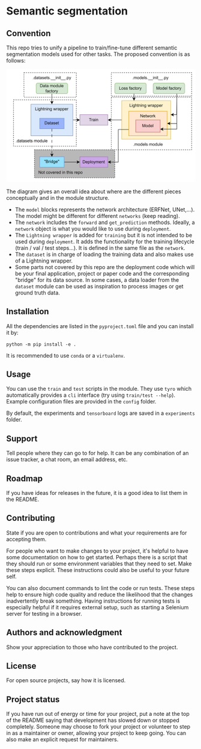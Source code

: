 # Semantic segmentation


## Convention

This repo tries to unify a pipeline to train/fine-tune different semantic segmentation models used for other tasks.
The proposed convention is as follows:

<p align="center">
  <img src="./media/convention.drawio.png" width=700>
</p>

The diagram gives an overall idea about where are the different pieces conceptually and in the module structure. 

- The `model` blocks represents the network architecture (ERFNet, UNet,...). The model might be different for different `networks` (keep reading).
- The `network` includes the `forward` and `get_prediction` methods. Ideally, a `network` object is what you would like to use during `deployment`.
- The `Lightning wrapper` is added for `training` but it is not intended to be used during `deployment`. It adds the functionality for the training lifecycle (train / val / test steps...). It is defined in the same file as the `network`.
- The `dataset` is in charge of loading the training data and also makes use of a Lightning wrapper.
- Some parts not covered by this repo are the deployment code which will be your final application, project or paper code and the corresponding "bridge" for its data source. In some cases, a data loader from the `dataset` module can be used as inspiration to process images or get ground truth data.

## Installation

All the dependencies are listed in the `pyproject.toml` file and you can install it by:

```
python -m pip install -e .
```

It is recommended to use `conda` or a `virtualenv`.

## Usage

You can use the `train` and `test` scripts in the module. They use `tyro` which automatically provides a `cli` interface (try using `train/test --help`). Example configuration files are provided in the `config` folder.

By default, the experiments and `tensorboard` logs are saved in a `experiments` folder.

## Support
Tell people where they can go to for help. It can be any combination of an issue tracker, a chat room, an email address, etc.

## Roadmap
If you have ideas for releases in the future, it is a good idea to list them in the README.

## Contributing
State if you are open to contributions and what your requirements are for accepting them.

For people who want to make changes to your project, it's helpful to have some documentation on how to get started. Perhaps there is a script that they should run or some environment variables that they need to set. Make these steps explicit. These instructions could also be useful to your future self.

You can also document commands to lint the code or run tests. These steps help to ensure high code quality and reduce the likelihood that the changes inadvertently break something. Having instructions for running tests is especially helpful if it requires external setup, such as starting a Selenium server for testing in a browser.

## Authors and acknowledgment
Show your appreciation to those who have contributed to the project.

## License
For open source projects, say how it is licensed.

## Project status
If you have run out of energy or time for your project, put a note at the top of the README saying that development has slowed down or stopped completely. Someone may choose to fork your project or volunteer to step in as a maintainer or owner, allowing your project to keep going. You can also make an explicit request for maintainers.
